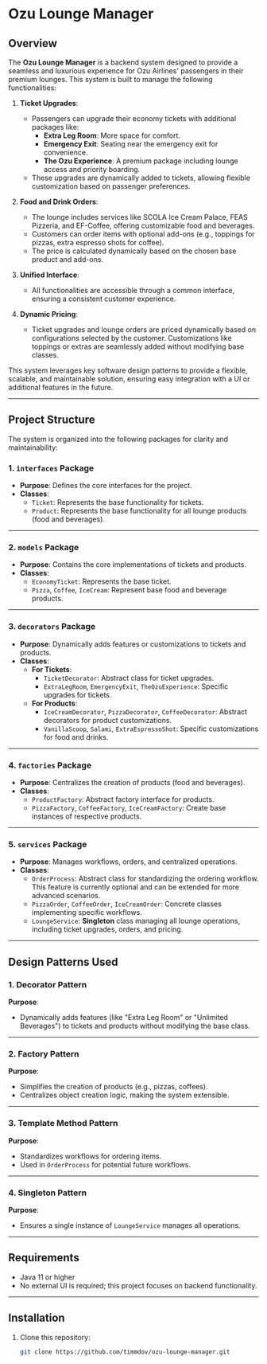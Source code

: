 # Ozu Lounge Manager

## Overview

The **Ozu Lounge Manager** is a backend system designed to provide a seamless and luxurious experience for Ozu Airlines' passengers in their premium lounges. This system is built to manage the following functionalities:

1. **Ticket Upgrades**:
    - Passengers can upgrade their economy tickets with additional packages like:
        - **Extra Leg Room**: More space for comfort.
        - **Emergency Exit**: Seating near the emergency exit for convenience.
        - **The Ozu Experience**: A premium package including lounge access and priority boarding.
    - These upgrades are dynamically added to tickets, allowing flexible customization based on passenger preferences.

2. **Food and Drink Orders**:
    - The lounge includes services like SCOLA Ice Cream Palace, FEAS Pizzeria, and EF-Coffee, offering customizable food and beverages.
    - Customers can order items with optional add-ons (e.g., toppings for pizzas, extra espresso shots for coffee).
    - The price is calculated dynamically based on the chosen base product and add-ons.

3. **Unified Interface**:
    - All functionalities are accessible through a common interface, ensuring a consistent customer experience.

4. **Dynamic Pricing**:
    - Ticket upgrades and lounge orders are priced dynamically based on configurations selected by the customer. Customizations like toppings or extras are seamlessly added without modifying base classes.

This system leverages key software design patterns to provide a flexible, scalable, and maintainable solution, ensuring easy integration with a UI or additional features in the future.

---

## Project Structure

The system is organized into the following packages for clarity and maintainability:

### **1. `interfaces` Package**
- **Purpose**: Defines the core interfaces for the project.
- **Classes**:
    - `Ticket`: Represents the base functionality for tickets.
    - `Product`: Represents the base functionality for all lounge products (food and beverages).

---

### **2. `models` Package**
- **Purpose**: Contains the core implementations of tickets and products.
- **Classes**:
    - `EconomyTicket`: Represents the base ticket.
    - `Pizza`, `Coffee`, `IceCream`: Represent base food and beverage products.

---

### **3. `decorators` Package**
- **Purpose**: Dynamically adds features or customizations to tickets and products.
- **Classes**:
    - **For Tickets**:
        - `TicketDecorator`: Abstract class for ticket upgrades.
        - `ExtraLegRoom`, `EmergencyExit`, `TheOzuExperience`: Specific upgrades for tickets.
    - **For Products**:
        - `IceCreamDecorator`, `PizzaDecorator`, `CoffeeDecorator`: Abstract decorators for product customizations.
        - `VanillaScoop`, `Salami`, `ExtraEspressoShot`: Specific customizations for food and drinks.

---

### **4. `factories` Package**
- **Purpose**: Centralizes the creation of products (food and beverages).
- **Classes**:
    - `ProductFactory`: Abstract factory interface for products.
    - `PizzaFactory`, `CoffeeFactory`, `IceCreamFactory`: Create base instances of respective products.

---

### **5. `services` Package**
- **Purpose**: Manages workflows, orders, and centralized operations.
- **Classes**:
    - `OrderProcess`: Abstract class for standardizing the ordering workflow. This feature is currently optional and can be extended for more advanced scenarios.
    - `PizzaOrder`, `CoffeeOrder`, `IceCreamOrder`: Concrete classes implementing specific workflows.
    - `LoungeService`: **Singleton** class managing all lounge operations, including ticket upgrades, orders, and pricing.

---

## Design Patterns Used

### **1. Decorator Pattern**
**Purpose**:
- Dynamically adds features (like "Extra Leg Room" or "Unlimited Beverages") to tickets and products without modifying the base class.

---

### **2. Factory Pattern**
**Purpose**:
- Simplifies the creation of products (e.g., pizzas, coffees).
- Centralizes object creation logic, making the system extensible.

---

### **3. Template Method Pattern**
**Purpose**:
- Standardizes workflows for ordering items.
- Used in `OrderProcess` for potential future workflows.

---

### **4. Singleton Pattern**
**Purpose**:
- Ensures a single instance of `LoungeService` manages all operations.

---

## Requirements

- Java 11 or higher
- No external UI is required; this project focuses on backend functionality.

---

## Installation

1. Clone this repository:
   ```bash
   git clone https://github.com/timmdov/ozu-lounge-manager.git